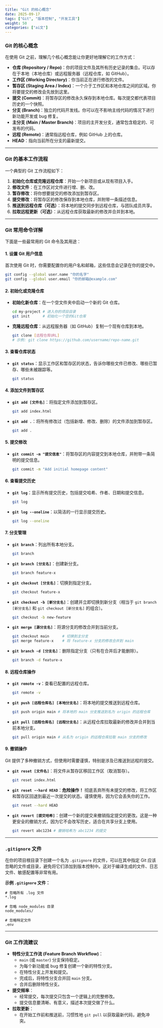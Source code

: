 ```yaml
---
title: "Git 的核心概念"
date: 2025-09-17
tags: ["Git", "版本控制", "开发工具"]
weight: 50
categories: ["ai文"]
---
```


### **Git 的核心概念**

在使用 Git 之前，理解几个核心概念能让你更好地理解它的工作方式：

- **仓库 (Repository / Repo)**：你的项目文件及其所有历史记录的集合。可以存在于本地（本地仓库）或远程服务器（远程仓库，如 GitHub）。
- **工作区 (Working Directory)**：你当前正在进行修改的文件。
- **暂存区 (Staging Area / Index)**：一个介于工作区和本地仓库之间的区域。你将要提交的修改会先放到这里。
- **提交 (Commit)**：将暂存区的修改永久保存到本地仓库。每次提交都代表项目历史的一个快照。
- **分支 (Branch)**：独立的代码开发线。你可以在不影响主线代码的情况下进行新功能开发或 bug 修复。
- **主分支 (Main / Master Branch)**：项目的主开发分支，通常包含稳定的、可发布的代码。
- **远程 (Remote)**：通常指远程仓库，例如 GitHub 上的仓库。
- **HEAD**：指向当前所在分支的最新提交。

---

### **Git 的基本工作流程**

一个典型的 Git 工作流程如下：

1. **初始化仓库或克隆远程仓库**：开始一个新项目或从现有项目入手。
2. **修改文件**：在工作区对文件进行增、删、改。
3. **暂存修改**：将你想要提交的修改添加到暂存区。
4. **提交修改**：将暂存区的修改保存到本地仓库，并附带一条描述信息。
5. **推送到远程仓库（可选）**：将本地的提交同步到远程仓库，与团队成员共享。
6. **拉取远程更新（可选）**：从远程仓库获取最新的修改并合并到本地。

---

### **Git 常用命令详解**

下面是一些最常用的 Git 命令及其用途：

#### **1. 设置 Git 用户信息**

首次使用 Git 时，你需要配置你的用户名和邮箱，这些信息会记录在你的提交中。

```bash
git config --global user.name "你的名字"
git config --global user.email "你的邮箱@example.com"
```

#### **2. 初始化或克隆仓库**

- **初始化新仓库**：在一个空文件夹中启动一个新的 Git 仓库。

  ```bash
  cd my-project # 进入你的项目目录
  git init      # 初始化一个空的Git仓库
  ```

- **克隆远程仓库**：从远程服务器（如 GitHub）复制一个现有仓库到本地。

  ```bash
  git clone [远程仓库URL]
  # 示例: git clone https://github.com/username/repo-name.git
  ```

#### **3. 查看仓库状态**

- **`git status`**：显示工作区和暂存区的状态，告诉你哪些文件已修改、哪些已暂存、哪些未被跟踪等。

  ```bash
  git status
  ```

#### **4. 添加文件到暂存区**

- **`git add [文件名]`**：将指定文件添加到暂存区。

  ```bash
  git add index.html
  ```

- **`git add .`**：将所有修改过（包括新增、修改、删除）的文件添加到暂存区。

  ```bash
  git add .
  ```

#### **5. 提交修改**

- **`git commit -m "提交信息"`**：将暂存区的内容提交到本地仓库，并附带一条简明的提交信息。

  ```bash
  git commit -m "Add initial homepage content"
  ```

#### **6. 查看提交历史**

- **`git log`**：显示所有提交历史，包括提交哈希、作者、日期和提交信息。

  ```bash
  git log
  ```

- **`git log --oneline`**：以简洁的一行显示提交历史。

  ```bash
  git log --oneline
  ```

#### **7. 分支管理**

- **`git branch`**：列出所有本地分支。

  ```bash
  git branch
  ```

- **`git branch [分支名]`**：创建新分支。

  ```bash
  git branch feature-x
  ```

- **`git checkout [分支名]`**：切换到指定分支。

  ```bash
  git checkout feature-x
  ```

- **`git checkout -b [新分支名]`**：创建并立即切换到新分支（相当于 `git branch [新分支名]` 和 `git checkout [新分支名]` 的组合）。

  ```bash
  git checkout -b new-feature
  ```

- **`git merge [源分支名]`**：将源分支的修改合并到当前分支。

  ```bash
  git checkout main      # 切换到主分支
  git merge feature-x    # 将 feature-x 分支的修改合并到 main
  ```

- **`git branch -d [分支名]`**：删除指定分支（只有在合并后才能删除）。

  ```bash
  git branch -d feature-x
  ```

#### **8. 远程仓库操作**

- **`git remote -v`**：查看已配置的远程仓库。

  ```bash
  git remote -v
  ```

- **`git push [远程仓库名] [本地分支名]`**：将本地的提交推送到远程仓库。

  ```bash
  git push origin main # 将本地的 main 分支推送到名为 origin 的远程仓库
  ```

- **`git pull [远程仓库名] [远程分支名]`**：从远程仓库拉取最新的修改并合并到当前本地分支。

  ```bash
  git pull origin main # 从名为 origin 的远程仓库拉取 main 分支的修改
  ```

#### **9. 撤销操作**

Git 提供了多种撤销方式，但使用时需要谨慎，特别是涉及已推送到远程的提交。

- **`git reset [文件名]`**：将文件从暂存区移回工作区（取消暂存）。

  ```bash
  git reset index.html
  ```

- **`git reset --hard HEAD`**：**危险操作！** 彻底丢弃所有未提交的修改，将工作区和暂存区回退到最近一次提交的状态。谨慎使用，因为它会丢失你的工作。

  ```bash
  git reset --hard HEAD
  ```

- **`git revert [提交哈希]`**：创建一个新的提交来撤销指定提交的更改。这是一种更安全的撤销方式，因为它不会改写历史，适合在共享分支上使用。

  ```bash
  git revert abc1234 # 撤销哈希为 abc1234 的提交
  ```

---

### **`.gitignore` 文件**

在你的项目根目录下创建一个名为 `.gitignore` 的文件，可以在其中指定 Git 应该忽略的文件或目录，避免将它们添加到版本控制中。这对于编译生成的文件、日志文件、敏感配置等非常有用。

**示例 `.gitignore` 文件：**

```gitignore
# 忽略所有 .log 文件
*.log

# 忽略 node_modules 目录
node_modules/

# 忽略特定文件
.env
```

---

### **Git 工作流建议**

- **特性分支工作流 (Feature Branch Workflow)**：
  - `main` (或 `master`) 分支保持稳定。
  - 为每个新功能或 bug 修复创建一个新的特性分支。
  - 在特性分支上开发和提交。
  - 完成后，将特性分支合并回 `main` 分支。
  - 合并后删除特性分支。
- **提交频率**：
  - 经常提交，每次提交只包含一个逻辑上的完整修改。
  - 提交信息要清晰、有意义，描述本次提交做了什么。
- **拉取更新**：
  - 在开始工作前和推送前，习惯性地 `git pull` 以获取最新代码，避免冲突。